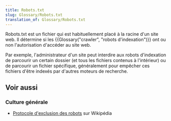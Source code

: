 ```yaml
---
title: Robots.txt
slug: Glossary/Robots.txt
translation_of: Glossary/Robots.txt
---
```

Robots.txt est un fichier qui est habituellement placé à la racine d'un site web. Il détermine si les {{Glossary("crawler", "robots d'indexation")}} ont ou non l'autorisation d'accéder au site web.

Par exemple, l'administrateur d'un site peut interdire aux robots d'indexation de parcourir un certain dossier (et tous les fichiers contenus à l'intérieur) ou de parcourir un fichier spécifique, généralement pour empêcher ces fichiers d'être indexés par d'autres moteurs de recherche.

## Voir aussi

### Culture générale

- [Protocole d'exclusion des robots](https://fr.wikipedia.org/wiki/Protocole_d'exclusion_des_robots) sur Wikipédia
